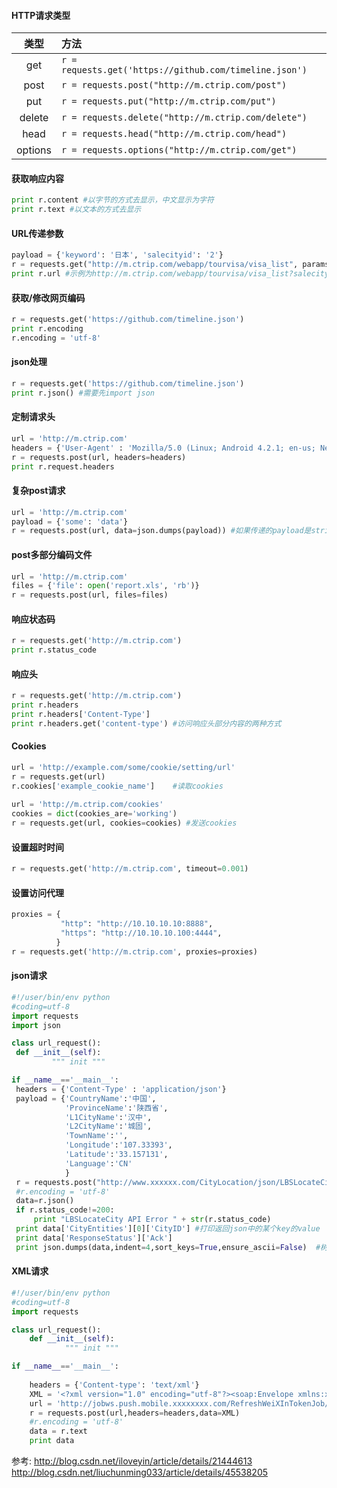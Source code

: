 #### HTTP请求类型
|类型|方法|
|:----:|:----|
|get    | `r = requests.get('https://github.com/timeline.json')`|
|post   | `r = requests.post("http://m.ctrip.com/post")`|
|put    | `r = requests.put("http://m.ctrip.com/put")`|
|delete | `r = requests.delete("http://m.ctrip.com/delete")`|
|head   | `r = requests.head("http://m.ctrip.com/head")`|
|options| `r = requests.options("http://m.ctrip.com/get")`|

#### 获取响应内容
```python
print r.content #以字节的方式去显示，中文显示为字符
print r.text #以文本的方式去显示
```
#### URL传递参数
```python
payload = {'keyword': '日本', 'salecityid': '2'}
r = requests.get("http://m.ctrip.com/webapp/tourvisa/visa_list", params=payload) 
print r.url #示例为http://m.ctrip.com/webapp/tourvisa/visa_list?salecityid=2&keyword=日本
```
#### 获取/修改网页编码
```python
r = requests.get('https://github.com/timeline.json')
print r.encoding
r.encoding = 'utf-8'
```
#### json处理
```python
r = requests.get('https://github.com/timeline.json')
print r.json() #需要先import json    
```
#### 定制请求头
```python
url = 'http://m.ctrip.com'
headers = {'User-Agent' : 'Mozilla/5.0 (Linux; Android 4.2.1; en-us; Nexus 4 Build/JOP40D) AppleWebKit/535.19 (KHTML, like Gecko) Chrome/18.0.1025.166 Mobile Safari/535.19'}
r = requests.post(url, headers=headers)
print r.request.headers
```
#### 复杂post请求
```python
url = 'http://m.ctrip.com'
payload = {'some': 'data'}
r = requests.post(url, data=json.dumps(payload)) #如果传递的payload是string而不是dict，需要先调用dumps方法格式化一下
```
#### post多部分编码文件
```python
url = 'http://m.ctrip.com'
files = {'file': open('report.xls', 'rb')}
r = requests.post(url, files=files)
```
#### 响应状态码
```python
r = requests.get('http://m.ctrip.com')
print r.status_code
```
#### 响应头
```python
r = requests.get('http://m.ctrip.com')
print r.headers
print r.headers['Content-Type']
print r.headers.get('content-type') #访问响应头部分内容的两种方式
```
#### Cookies
```python
url = 'http://example.com/some/cookie/setting/url'
r = requests.get(url)
r.cookies['example_cookie_name']    #读取cookies
    
url = 'http://m.ctrip.com/cookies'
cookies = dict(cookies_are='working')
r = requests.get(url, cookies=cookies) #发送cookies
```
#### 设置超时时间
```python
r = requests.get('http://m.ctrip.com', timeout=0.001)
```
#### 设置访问代理
```python
proxies = {
           "http": "http://10.10.10.10:8888",
           "https": "http://10.10.10.100:4444",
          }
r = requests.get('http://m.ctrip.com', proxies=proxies)
```

#### json请求
```python
#!/user/bin/env python
#coding=utf-8
import requests
import json

class url_request():
 def __init__(self):
         """ init """    

if __name__=='__main__':
 headers = {'Content-Type' : 'application/json'}
 payload = {'CountryName':'中国',
            'ProvinceName':'陕西省',
            'L1CityName':'汉中',
            'L2CityName':'城固',
            'TownName':'',
            'Longitude':'107.33393',
            'Latitude':'33.157131',
            'Language':'CN'
            }
 r = requests.post("http://www.xxxxxx.com/CityLocation/json/LBSLocateCity",headers=headers,data=paylo
 #r.encoding = 'utf-8'
 data=r.json()
 if r.status_code!=200:
     print "LBSLocateCity API Error " + str(r.status_code)
 print data['CityEntities'][0]['CityID'] #打印返回json中的某个key的value
 print data['ResponseStatus']['Ack']
 print json.dumps(data,indent=4,sort_keys=True,ensure_ascii=False)  #树形打印json，ensure_ascii必须设为False否则中文会显示为unicode
```

#### XML请求
```python
#!/user/bin/env python
#coding=utf-8
import requests

class url_request():
    def __init__(self):
            """ init """    

if __name__=='__main__':
    
    headers = {'Content-type': 'text/xml'}
    XML = '<?xml version="1.0" encoding="utf-8"?><soap:Envelope xmlns:xsi="http://www.w3.org/2001/XMLSchema-instance" xmlns:xsd="http://www.w3.org/2001/XMLSchema" xmlns:soap="http://schemas.xmlsoap.org/soap/envelope/"><soap:Body><Request xmlns="http://tempuri.org/"><jme><JobClassFullName>WeChatJSTicket.JobWS.Job.JobRefreshTicket,WeChatJSTicket.JobWS</JobClassFullName><Action>RUN</Action><Param>1</Param><HostIP>127.0.0.1</HostIP><JobInfo>1</JobInfo><NeedParallel>false</NeedParallel></jme></Request></soap:Body></soap:Envelope>'
    url = 'http://jobws.push.mobile.xxxxxxxx.com/RefreshWeiXInTokenJob/RefreshService.asmx'
    r = requests.post(url,headers=headers,data=XML)
    #r.encoding = 'utf-8'
    data = r.text
    print data
```

参考:
http://blog.csdn.net/iloveyin/article/details/21444613
http://blog.csdn.net/liuchunming033/article/details/45538205
